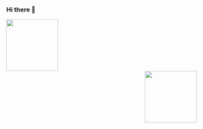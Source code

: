 ### Hi there 👋

<div align="left"> <img height="137px" src="https://github-readme-stats.vercel.app/api?username=Zhang-SDU&show_icons=true&theme=dark&count_private=true" border=0> </div>
<div align="right"><img height="137px" src="https://github-readme-stats.vercel.app/api/top-langs/?username=Zhang-SDU&theme=dark&layout=compact" border=0> </div>

<!--
**Zhang-SDU/Zhang-SDU** is a ✨ _special_ ✨ repository because its `README.md` (this file) appears on your GitHub profile.

Here are some ideas to get you started:

- 🔭 I’m currently working on ...
- 🌱 I’m currently learning ...
- 👯 I’m looking to collaborate on ...
- 🤔 I’m looking for help with ...
- 💬 Ask me about ...
- 📫 How to reach me: ...
- 😄 Pronouns: ...
- ⚡ Fun fact: ...
-->
